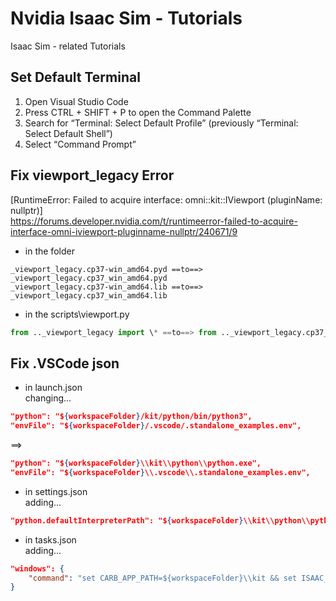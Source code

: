 # Nvidia Isaac Sim - Tutorials
Isaac Sim - related Tutorials



## Set Default Terminal
1. Open Visual Studio Code
2. Press CTRL + SHIFT + P to open the Command Palette
3. Search for “Terminal: Select Default Profile” (previously “Terminal: Select Default Shell”)
4. Select “Command Prompt”


## Fix viewport_legacy Error
[RuntimeError: Failed to acquire interface: omni::kit::IViewport (pluginName: nullptr)]   
https://forums.developer.nvidia.com/t/runtimeerror-failed-to-acquire-interface-omni-iviewport-pluginname-nullptr/240671/9


- in the folder
```
_viewport_legacy.cp37-win_amd64.pyd ==to==> _viewport_legacy.cp37_win_amd64.pyd 
_viewport_legacy.cp37-win_amd64.lib ==to==> _viewport_legacy.cp37_win_amd64.lib
```

- in the scripts\viewport.py
```python
from .._viewport_legacy import \* ==to==> from .._viewport_legacy.cp37_win_amd64 import \*
```


## Fix .VSCode json
- in launch.json   
changing...
```json
"python": "${workspaceFolder}/kit/python/bin/python3",   
"envFile": "${workspaceFolder}/.vscode/.standalone_examples.env",   
```   
==>   
```json   
"python": "${workspaceFolder}\\kit\\python\\python.exe",   
"envFile": "${workspaceFolder}\\.vscode\\.standalone_examples.env",
```

- in settings.json   
adding...
```json
"python.defaultInterpreterPath": "${workspaceFolder}\\kit\\python\\python.exe",
```

- in tasks.json   
adding...    
```json
"windows": {
	"command": "set CARB_APP_PATH=${workspaceFolder}\\kit && set ISAAC_PATH=${workspaceFolder} && set EXP_PATH=${workspaceFolder}\\apps && ${workspaceFolder}\\setup_python_env.bat && set >${workspaceFolder}\\.vscode\\.standalone_examples.env"
}
```
